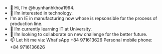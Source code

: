 - 👋 Hi, I’m @huynhanhkhoa1994.
- 👀 I’m interested in technology.
- I'm an IE in manufacturing now whose is repsonsible for the process of production line. 
- 🌱 I’m currently learning IT at University.
- 💞️ I’m looking to collaborate on new challenge for the better future. 
- 📫 Let hit me via:
What'sApp +84 971613626 
Personal mobile phone: +84 9716136626

<!---
huynhanhkhoa1994/huynhanhkhoa1994 is a ✨ special ✨ repository because its `README.md` (this file) appears on your GitHub profile.
You can click the Preview link to take a look at your changes.
--->
